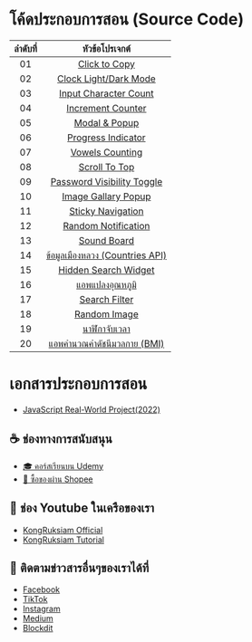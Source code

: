 # โค้ดประกอบการสอน (Source Code)

| ลำดับที่ |                   หัวข้อโปรเจกต์             |
|:----:|:------------------------------------------:|
|   01  | [Click to Copy](https://github.com/kongruksiamza/javascript-projects/tree/main/ClicktoCopy)|
|   02  | [Clock Light/Dark Mode](https://github.com/kongruksiamza/javascript-projects/tree/main/ClockLightDarkMode)|
|   03  | [Input Character Count](https://github.com/kongruksiamza/javascript-projects/tree/main/InputCharacterCount)| 
|   04  | [Increment Counter](https://github.com/kongruksiamza/javascript-projects/tree/main/IncrementCounter)|
|   05  | [Modal & Popup](https://github.com/kongruksiamza/javascript-projects/tree/main/ModalPopup)|
|   06  | [Progress Indicator](https://github.com/kongruksiamza/javascript-projects/tree/main/PageScroll-Indicator)|
|   07  | [Vowels Counting](https://github.com/kongruksiamza/javascript-projects/tree/main/VowelCounting)|
|   08  | [Scroll To Top](https://github.com/kongruksiamza/javascript-projects/tree/main/ScrollToTop)|
|   09  | [Password Visibility Toggle](https://github.com/kongruksiamza/javascript-projects/tree/main/Password-Visibility)|
|   10  | [Image Gallary Popup](https://github.com/kongruksiamza/javascript-projects/tree/main/Image-Gallery-Popup)|
|   11  | [Sticky Navigation](https://github.com/kongruksiamza/javascript-projects/tree/main/Sticky-Navigation)|
|   12  | [Random Notification](https://github.com/kongruksiamza/javascript-projects/tree/main/Random%20Notification)|
|   13  | [Sound Board](https://github.com/kongruksiamza/javascript-projects/tree/main/SoundBoard)|
|   14  | [ข้อมูลเมืองหลวง (Countries API)](https://github.com/kongruksiamza/javascript-projects/tree/main/CountriesAPI)|
|   15  | [Hidden Search Widget](https://github.com/kongruksiamza/javascript-projects/tree/main/Hidden%20Search%20Widget)|
|   16  | [แอพแปลงอุณหภูมิ](https://github.com/kongruksiamza/javascript-projects/tree/main/Temperature-Converter)|
|   17  | [Search Filter](https://github.com/kongruksiamza/javascript-projects/tree/main/Search-Filter)|
|   18  | [Random Image](https://github.com/kongruksiamza/javascript-projects/tree/main/RandomImage-UnsplashAPI)|
|   19  | [นาฬิกาจับเวลา](https://github.com/kongruksiamza/javascript-projects/tree/main/Stopwatch)|
|   20  | [แอพคำนวณค่าดัชนีมวลกาย (BMI)](https://github.com/kongruksiamza/javascript-projects/tree/main/BMI-Calculator)|

# เอกสารประกอบการสอน
- [JavaScript Real-World Project(2022)](https://mega.nz/file/XPQzUSAT#YetqWTMAazzEXUjPrmDFXgSMrOMd3spuPB7venxk-cI)

## ☕ ช่องทางการสนับสนุน
- [🎓 คอร์สเรียนบน Udemy](https://github.com/kongruksiamza/udemy-course)
- [🛒 ซื้อของผ่าน Shopee](https://shope.ee/3plB9kVnPd)

## 💓 ช่อง Youtube ในเครือของเรา
- [KongRuksiam Official](https://www.youtube.com/@KongRuksiamOfficial)
- [KongRuksiam Tutorial](https://www.youtube.com/@KongRuksiamTutorial)

## 📢 ติดตามข่าวสารอื่นๆของเราได้ที่
- [Facebook](https://www.facebook.com/KongRuksiamTutorial)
- [TikTok](https://www.tiktok.com/@kongruksiamstudio)
- [Instagram](https://www.instagram.com/kongruksiamstudio)
- [Medium](https://medium.com/@kongruksiam)
- [Blockdit](https://www.blockdit.com/kongruksiamtutorial)
